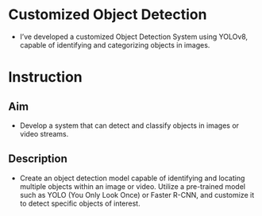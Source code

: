 # Customized Object Detection
  - I’ve developed a customized Object Detection System using YOLOv8, capable of identifying and categorizing objects in images. 

# Instruction
## Aim
  - Develop a system that can detect and classify objects in images or video streams.
## Description
  - Create an object detection model capable of identifying and locating multiple objects within an image or video. Utilize a pre-trained model such as YOLO (You Only Look Once) or Faster R-CNN, and customize it to detect specific objects of interest.

